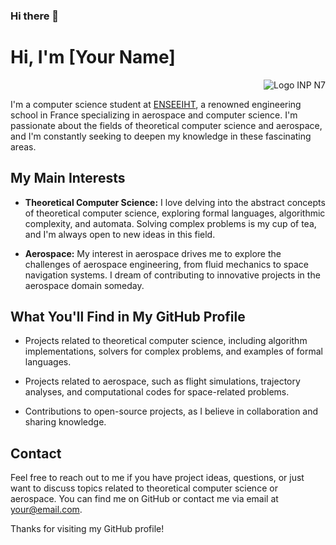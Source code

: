 ### Hi there 👋

# Hi, I'm [Your Name]
<div style="text-align: right;">
  <img src="https://www.kouidri.fr/Projets/E-portfolio/medias/images/Logo/inp-n7.png" alt="Logo INP N7">
</div>



I'm a computer science student at [ENSEEIHT](https://www.enseeiht.fr/), a renowned engineering school in France specializing in aerospace and computer science. I'm passionate about the fields of theoretical computer science and aerospace, and I'm constantly seeking to deepen my knowledge in these fascinating areas.

## My Main Interests

- **Theoretical Computer Science:** I love delving into the abstract concepts of theoretical computer science, exploring formal languages, algorithmic complexity, and automata. Solving complex problems is my cup of tea, and I'm always open to new ideas in this field.

- **Aerospace:** My interest in aerospace drives me to explore the challenges of aerospace engineering, from fluid mechanics to space navigation systems. I dream of contributing to innovative projects in the aerospace domain someday.

## What You'll Find in My GitHub Profile

- Projects related to theoretical computer science, including algorithm implementations, solvers for complex problems, and examples of formal languages.

- Projects related to aerospace, such as flight simulations, trajectory analyses, and computational codes for space-related problems.

- Contributions to open-source projects, as I believe in collaboration and sharing knowledge.

## Contact

Feel free to reach out to me if you have project ideas, questions, or just want to discuss topics related to theoretical computer science or aerospace. You can find me on GitHub or contact me via email at [your@email.com](mailto:your@email.com).

Thanks for visiting my GitHub profile!



<!--
**VicVEVO/vicVEVO** is a ✨ _special_ ✨ repository because its `README.md` (this file) appears on your GitHub profile.

Here are some ideas to get you started:

- 🔭 I’m currently working on ...
- 🌱 I’m currently learning ...
- 👯 I’m looking to collaborate on ...
- 🤔 I’m looking for help with ...
- 💬 Ask me about ...
- 📫 How to reach me: ...
- 😄 Pronouns: ...
- ⚡ Fun fact: ...
-->
